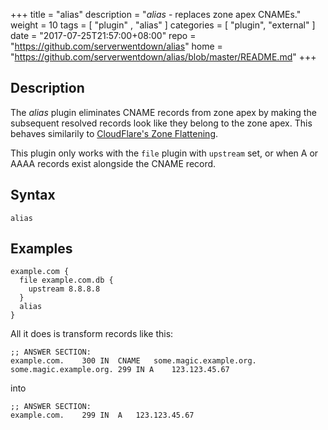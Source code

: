 +++
title = "alias"
description = "*alias* - replaces zone apex CNAMEs."
weight = 10
tags = [  "plugin" , "alias" ]
categories = [ "plugin", "external" ]
date = "2017-07-25T21:57:00+08:00"
repo = "https://github.com/serverwentdown/alias"
home = "https://github.com/serverwentdown/alias/blob/master/README.md"
+++

## Description

The *alias* plugin eliminates CNAME records from zone apex by making the subsequent resolved
records look like they belong to the zone apex. This behaves similarily to [CloudFlare's Zone
Flattening](https://support.cloudflare.com/hc/en-us/articles/200169056-CNAME-Flattening-RFC-compliant-support-for-CNAME-at-the-root).

This plugin only works with the `file` plugin with `upstream` set, or when A or AAAA records
exist alongside the CNAME record.

## Syntax

~~~
alias
~~~

## Examples

```
example.com {
  file example.com.db {
    upstream 8.8.8.8
  }
  alias
}
```

All it does is transform records like this:

```
;; ANSWER SECTION:
example.com.	300	IN	CNAME	some.magic.example.org.
some.magic.example.org. 299 IN A	123.123.45.67
```

into

```
;; ANSWER SECTION:
example.com.	299	IN	A	123.123.45.67
```
